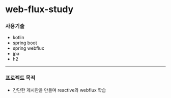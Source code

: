 # web-flux-study

### 사용기술
- kotlin
- spring boot
- spring webflux
- jpa
- h2
---
### 프로젝트 목적
- 간단한 게시판을 만들며 reactive와 webflux 학습
